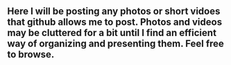 ## Here I will be posting any photos or short vidoes that github allows me to post. Photos and videos may be cluttered for a bit until I find an efficient way of organizing and presenting them. Feel free to browse.
